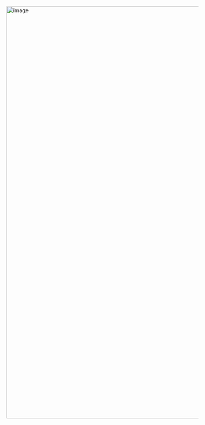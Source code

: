 <img width="1920" height="1080" alt="image" src="https://github.com/user-attachments/assets/6b79128a-6176-4c03-a18e-b75bed055fda" />
